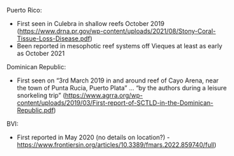 Puerto Rico:
-	First seen in Culebra in shallow reefs October 2019 (https://www.drna.pr.gov/wp-content/uploads/2021/08/Stony-Coral-Tissue-Loss-Disease.pdf)
-	Been reported in mesophotic reef systems off Vieques at least as early as October 2021

Dominican Republic:
-	First seen on “3rd March 2019 in and around reef of Cayo Arena, near the town of Punta Rucia, Puerto Plata” … “by the authors during a leisure snorkeling trip” (https://www.agrra.org/wp-content/uploads/2019/03/First-report-of-SCTLD-in-the-Dominican-Republic.pdf)

BVI:
-	First reported in May 2020 (no details on location?) - https://www.frontiersin.org/articles/10.3389/fmars.2022.859740/full)
